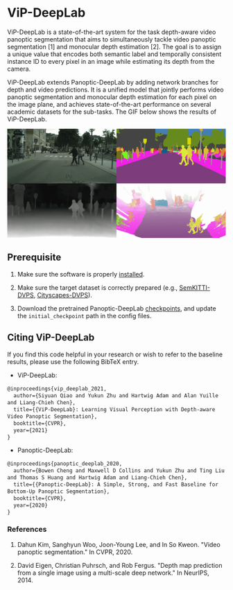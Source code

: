 # ViP-DeepLab

ViP-DeepLab is a state-of-the-art system for the task depth-aware video panoptic
segmentation that aims to simultaneously tackle video panoptic segmentation [1]
and monocular depth estimation [2]. The goal is to assign a unique value that
encodes both semantic label and temporally consistent instance ID to every pixel
in an image while estimating its depth from the camera.

ViP-DeepLab extends Panoptic-DeepLab by adding network branches for depth and
video predictions. It is a unified model that jointly performs video panoptic
segmentation and monocular depth estimation for each pixel on the image plane,
and achieves state-of-the-art performance on several academic datasets for the
sub-tasks. The GIF below shows the results of ViP-DeepLab.

<p align="center">
   <img src="../img/vip_deeplab/demo.gif" width=800>
</p>

## Prerequisite

1. Make sure the software is properly [installed](../setup/installation.md).

2. Make sure the target dataset is correctly prepared (e.g.,
[SemKITTI-DVPS](https://github.com/joe-siyuan-qiao/ViP-DeepLab/tree/master/semkitti-dvps), [Cityscapes-DVPS](https://github.com/joe-siyuan-qiao/ViP-DeepLab/tree/master/cityscapes-dvps)).

3. Download the pretrained Panoptic-DeepLab
[checkpoints](./panoptic_deeplab.md), and update the
`initial_checkpoint` path in the config files.

## Citing ViP-DeepLab

If you find this code helpful in your research or wish to refer to the baseline
results, please use the following BibTeX entry.

* ViP-DeepLab:

```
@inproceedings{vip_deeplab_2021,
  author={Siyuan Qiao and Yukun Zhu and Hartwig Adam and Alan Yuille and Liang-Chieh Chen},
  title={{ViP-DeepLab}: Learning Visual Perception with Depth-aware Video Panoptic Segmentation},
  booktitle={CVPR},
  year={2021}
}

```

* Panoptic-DeepLab:

```
@inproceedings{panoptic_deeplab_2020,
  author={Bowen Cheng and Maxwell D Collins and Yukun Zhu and Ting Liu and Thomas S Huang and Hartwig Adam and Liang-Chieh Chen},
  title={{Panoptic-DeepLab}: A Simple, Strong, and Fast Baseline for Bottom-Up Panoptic Segmentation},
  booktitle={CVPR},
  year={2020}
}

```

### References
1. Dahun Kim, Sanghyun Woo, Joon-Young Lee, and In So Kweon. "Video panoptic
   segmentation." In CVPR, 2020.

2. David Eigen, Christian Puhrsch, and Rob Fergus. "Depth map prediction from a
   single image using a multi-scale deep network." In NeurIPS, 2014.
